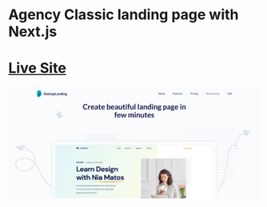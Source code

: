 # Agency Classic landing page with Next.js  

# [Live Site](https://agency-classic-psi.vercel.app/)

![](./screenshot.png)